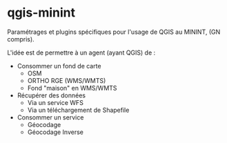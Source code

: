 # qgis-minint

Paramétrages et plugins spécifiques pour l'usage de QGIS au MININT, (GN compris).

L'idée est de permettre à un agent (ayant QGIS) de : 

* Consommer un fond de carte 
  * OSM
  * ORTHO RGE (WMS/WMTS)
  * Fond "maison" en WMS/WMTS
* Récupérer des données
  * Via un service WFS
  * Via un téléchargement de Shapefile
* Consommer un service
  * Géocodage
  * Géocodage Inverse
  


